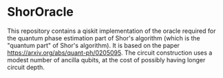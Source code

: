 # ShorOracle
This repository contains a qiskit implementation of the oracle required for the quantum phase estimation part of Shor's algorithm (which is the "quantum part" of Shor's algorithm). It is based on the paper https://arxiv.org/abs/quant-ph/0205095. The circuit construction uses a modest number of ancilla qubits, at the cost of possibly having longer circuit depth.
